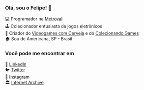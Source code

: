 ### Olá, sou o Felipe! 👋 

💻 Programador na [Metroval](www.metroval.com.br) <br>
🕹 Colecionador entusiasta de jogos eletrônicos <br>
📓 Criador do [Videogames com Cerveja](https://www.vgscomcerveja.com.br) e do [Colecionando.Games](https://colecionando.games) <br>
🏠 Sou de Americana, SP - Brasil

### Você pode me encontrar em

💼 [LinkedIn](https://www.linkedin.com/in/felipebbarbosa/) <br>
🐦 [Twitter](https://www.twitter.com/felipebbarbosa) <br>
📸 [Instagram](https://www.instagram.com/felipebbarbosa) <br>
🏛 [Internet Archive](https://archive.org/details/@felipebbarbosa)


